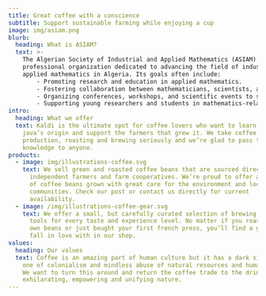 ```yaml
---
title: Great coffee with a conscience
subtitle: Support sustainable farming while enjoying a cup
image: img/asiam.png
blurb:
  heading: What is ASIAM?
  text: >-
    The Algerian Society of Industrial and Applied Mathematics (ASIAM) is a
    professional organization dedicated to advancing the field of industrial and
    applied mathematics in Algeria. Its goals often include:
        - Promoting research and education in applied mathematics. 
        - Fostering collaboration between mathematicians, scientists, and industry professionals to solve real-world problems
        - Organizing conferences, workshops, and scientific events to share knowledge and latest developments. 
        - Supporting young researchers and students in mathematics-related fields.
intro:
  heading: What we offer
  text: Kaldi is the ultimate spot for coffee lovers who want to learn about their
    java’s origin and support the farmers that grew it. We take coffee
    production, roasting and brewing seriously and we’re glad to pass that
    knowledge to anyone.
products:
  - image: img/illustrations-coffee.svg
    text: We sell green and roasted coffee beans that are sourced directly from
      independent farmers and farm cooperatives. We’re proud to offer a variety
      of coffee beans grown with great care for the environment and local
      communities. Check our post or contact us directly for current
      availability.
  - image: /img/illustrations-coffee-gear.svg
    text: We offer a small, but carefully curated selection of brewing gear and
      tools for every taste and experience level. No matter if you roast your
      own beans or just bought your first french press, you’ll find a gadget to
      fall in love with in our shop.
values:
  heading: Our values
  text: Coffee is an amazing part of human culture but it has a dark side too –
    one of colonialism and mindless abuse of natural resources and human lives.
    We want to turn this around and return the coffee trade to the drink’s
    exhilarating, empowering and unifying nature.
---
```

